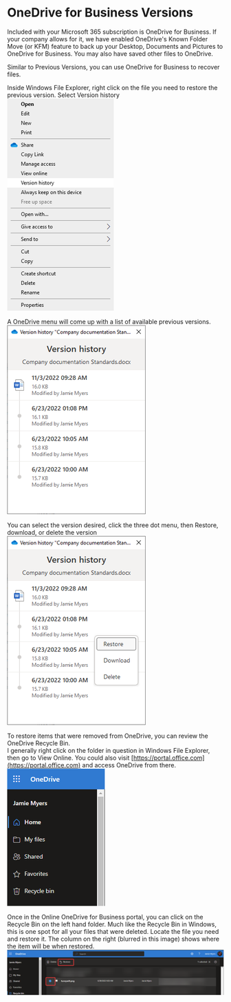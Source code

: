# OneDrive for Business Versions

Included with your Microsoft 365 subscription is OneDrive for Business. If your company allows for it, we have enabled OneDrive's Known Folder Move (or KFM) feature to back up your Desktop, Documents and Pictures to OneDrive for Business. You may also have saved other files to OneDrive.&#x20;

Similar to Previous Versions, you can use OneDrive for Business to recover files.&#x20;

Inside Windows File Explorer, right click on the file you need to restore the previous version. Select Version history\
![](<../../../.gitbook/assets/image (68).png>)

A OneDrive menu will come up with a list of available previous versions.\
![](<../../../.gitbook/assets/image (74).png>)

You can select the version desired, click the three dot menu, then Restore, download, or delete the version\
![](<../../../.gitbook/assets/image (55).png>)



To restore items that were removed from OneDrive, you can review the OneDrive Recycle Bin.\
I generally right click on the folder in question in Windows File Explorer, then go to View Online. You could also visit [https://portal.office.com](https://portal.office.com) and access OneDrive from there. \
![](<../../../.gitbook/assets/image (80).png>)

Once in the Online OneDrive for Business portal, you can click on the Recycle Bin on the left hand folder. Much like the Recycle Bin in Windows, this is one spot for all your files that were deleted. Locate the file you need and restore it. The column on the right (blurred in this image) shows where the item will be when restored. \
![](<../../../.gitbook/assets/image (49).png>)

